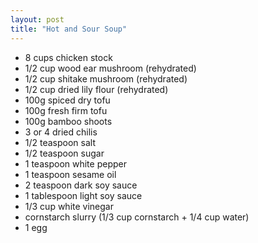```yaml
---
layout: post
title: "Hot and Sour Soup"
---
```


- 8 cups chicken stock
- 1/2 cup wood ear mushroom (rehydrated)
- 1/2 cup shitake mushroom (rehydrated)
- 1/2 cup dried lily flour (rehydrated)
- 100g spiced dry tofu
- 100g fresh firm tofu
- 100g bamboo shoots
- 3 or 4 dried chilis
- 1/2 teaspoon salt
- 1/2 teaspoon sugar
- 1 teaspoon white pepper
- 1 teaspoon sesame oil
- 2 teaspoon dark soy sauce
- 1 tablespoon light soy sauce
- 1/3 cup white vinegar
- cornstarch slurry (1/3 cup cornstarch + 1/4 cup water)
- 1 egg
